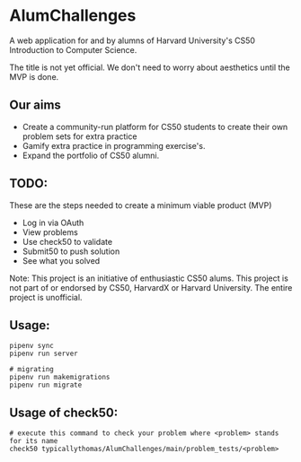 # AlumChallenges
A web application for and by alumns of Harvard University's CS50 Introduction to Computer Science.

The title is not yet official. We don't need to worry about aesthetics until the MVP is done.

## Our aims
- Create a community-run platform for CS50 students to create their own problem sets for extra practice
- Gamify extra practice in programming exercise's.
- Expand the portfolio of CS50 alumni.

## TODO:
These are the steps needed to create a minimum viable product (MVP)
- Log in via OAuth
- View problems
- Use check50 to validate
- Submit50 to push solution
- See what you solved

Note: This project is an initiative of enthusiastic CS50 alums. This project is not part of or endorsed by CS50, HarvardX or Harvard University. The entire project is unofficial.

## Usage:

``` shell
pipenv sync
pipenv run server

# migrating
pipenv run makemigrations
pipenv run migrate
```

## Usage of check50:

```shell
# execute this command to check your problem where <problem> stands for its name
check50 typicallythomas/AlumChallenges/main/problem_tests/<problem>
```
